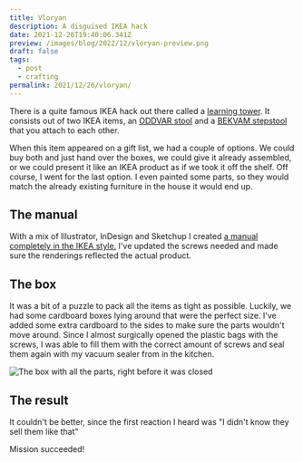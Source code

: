 ```yaml
---
title: Vloryan
description: A disguised IKEA hack
date: 2021-12-26T19:40:06.341Z
preview: /images/blog/2022/12/vloryan-preview.png
draft: false
tags:
  - post
  - crafting
permalink: 2021/12/26/vloryan/
---
```


There is a quite famous IKEA hack out there called a [learning tower](https://www.exploringlife.be/ikea-hack-learning-tower/). It consists out of two IKEA items, an [ODDVAR stool](https://www.ikea.com/be/en/p/oddvar-stool-pine-20249330/) and a [BEKVAM stepstool](https://www.ikea.com/be/en/p/bekvaem-step-stool-aspen-10225589/) that you attach to each other.

When this item appeared on a gift list, we had a couple of options. We could buy both and just hand over the boxes, we could give it already assembled, or we could present it like an IKEA product as if we took it off the shelf. Off course, I went for the last option. I even painted some parts, so they would match the already existing furniture in the house it would end up.

## The manual

With a mix of Illustrator, InDesign and Sketchup I created [a manual completely in the IKEA style.](/images/blog/2022/12/vloryanmanual.pdf) I've updated the screws needed and made sure the renderings reflected the actual product.

## The box

It was a bit of a puzzle to pack all the items as tight as possible. Luckily, we had some cardboard boxes lying around that were the perfect size. I've added some extra cardboard to the sides to make sure the parts wouldn't move around. Since I almost surgically opened the plastic bags with the screws, I was able to fill them with the correct amount of screws and seal them again with my vacuum sealer from in the kitchen.

![The box with all the parts, right before it was closed](/images/blog/2022/12/vloryan-box.jpeg)

## The result

It couldn't be better, since the first reaction I heard was "I didn't know they sell them like that"

Mission succeeded!
